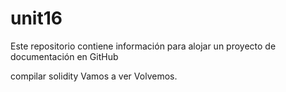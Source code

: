 # unit16
Este repositorio contiene información para alojar un proyecto de documentación en GitHub

compilar solidity
Vamos a ver
Volvemos.